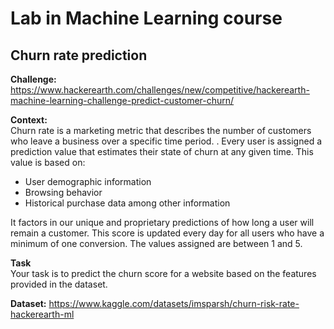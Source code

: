 # Lab in Machine Learning course

## Churn rate prediction

**Challenge:**<br>
https://www.hackerearth.com/challenges/new/competitive/hackerearth-machine-learning-challenge-predict-customer-churn/

**Context:**<br>
Churn rate is a marketing metric that describes the number of customers who leave a business over a specific time period. . Every user is assigned a prediction value that estimates their state of churn at any given time. This value is based on:

- User demographic information
- Browsing behavior
- Historical purchase data among other information

It factors in our unique and proprietary predictions of how long a user will remain a customer. This score is updated every day for all users who have a minimum of one conversion. The values assigned are between 1 and 5.

**Task**<br>
Your task is to predict the churn score for a website based on the features provided in the dataset.

**Dataset:**
https://www.kaggle.com/datasets/imsparsh/churn-risk-rate-hackerearth-ml
